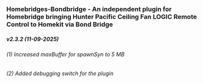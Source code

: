 ### Homebridges-Bondbridge - An independent plugin for Homebridge bringing Hunter Pacific Ceiling Fan LOGIC Remote Control to Homekit via Bond Bridge

##### v2.3.2 (11-09-2025)
###### (1) Increased maxBuffer for spawnSyn to 5 MB
###### (2) Added debugging switch for the plugin

